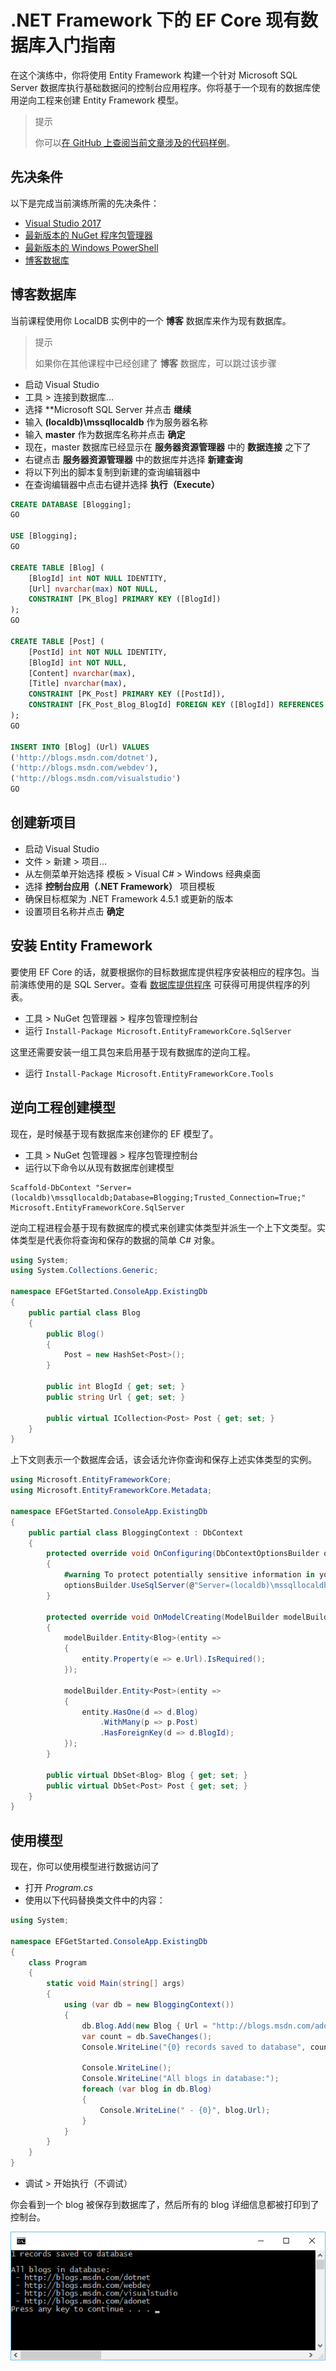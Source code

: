 # .NET Framework 下的 EF Core 现有数据库入门指南

在这个演练中，你将使用 Entity Framework 构建一个针对 Microsoft SQL Server 数据库执行基础数据问的控制台应用程序。你将基于一个现有的数据库使用逆向工程来创建 Entity Framework 模型。

> 提示
>
> 你可以[在 GitHub 上查阅当前文章涉及的代码样例](https://github.com/aspnet/EntityFramework.Docs/tree/master/samples/core/GetStarted/FullNet/ConsoleApp.ExistingDb)。

## 先决条件

以下是完成当前演练所需的先决条件：

* [Visual Studio 2017](https://www.visualstudio.com/downloads/)
* [最新版本的 NuGet 程序包管理器](https://dist.nuget.org/index.html)
* [最新版本的 Windows PowerShell](https://www.microsoft.com/en-us/download/details.aspx?id=40855)
* [博客数据库](https://docs.microsoft.com/en-us/ef/core/get-started/full-dotnet/existing-db#blogging-database)

## 博客数据库

当前课程使用你 LocalDB 实例中的一个 **博客** 数据库来作为现有数据库。

> 提示
>
> 如果你在其他课程中已经创建了 **博客** 数据库，可以跳过该步骤

* 启动 Visual Studio
* 工具 > 连接到数据库...
* 选择 **Microsoft SQL Server 并点击 **继续**
* 输入 **(localdb)\mssqllocaldb** 作为服务器名称
* 输入 **master** 作为数据库名称并点击 **确定**
* 现在，master 数据库已经显示在 **服务器资源管理器** 中的 **数据连接** 之下了
* 右键点击 **服务器资源管理器** 中的数据库并选择 **新建查询**
* 将以下列出的脚本复制到新建的查询编辑器中
* 在查询编辑器中点击右键并选择 **执行（Execute）**

```SQL
CREATE DATABASE [Blogging];
GO

USE [Blogging];
GO

CREATE TABLE [Blog] (
    [BlogId] int NOT NULL IDENTITY,
    [Url] nvarchar(max) NOT NULL,
    CONSTRAINT [PK_Blog] PRIMARY KEY ([BlogId])
);
GO

CREATE TABLE [Post] (
    [PostId] int NOT NULL IDENTITY,
    [BlogId] int NOT NULL,
    [Content] nvarchar(max),
    [Title] nvarchar(max),
    CONSTRAINT [PK_Post] PRIMARY KEY ([PostId]),
    CONSTRAINT [FK_Post_Blog_BlogId] FOREIGN KEY ([BlogId]) REFERENCES [Blog] ([BlogId]) ON DELETE CASCADE
);
GO

INSERT INTO [Blog] (Url) VALUES
('http://blogs.msdn.com/dotnet'),
('http://blogs.msdn.com/webdev'),
('http://blogs.msdn.com/visualstudio')
GO
```

## 创建新项目

* 启动 Visual Studio
* 文件 > 新建 > 项目...
* 从左侧菜单开始选择 模板 > Visual C# > Windows 经典桌面
* 选择 **控制台应用（.NET Framework）** 项目模板
* 确保目标框架为 .NET Framework 4.5.1 或更新的版本
* 设置项目名称并点击 **确定**

## 安装 Entity Framework

要使用 EF Core 的话，就要根据你的目标数据库提供程序安装相应的程序包。当前演练使用的是 SQL Server。查看 [数据库提供程序](../../7、数据库提供程序/A、数据库提供程序.md) 可获得可用提供程序的列表。

* 工具 > NuGet 包管理器 > 程序包管理控制台
* 运行 `Install-Package Microsoft.EntityFrameworkCore.SqlServer`

这里还需要安装一组工具包来启用基于现有数据库的逆向工程。

* 运行 `Install-Package Microsoft.EntityFrameworkCore.Tools`

## 逆向工程创建模型

现在，是时候基于现有数据库来创建你的 EF 模型了。

* 工具 > NuGet 包管理器 > 程序包管理控制台
* 运行以下命令以从现有数据库创建模型

```console
Scaffold-DbContext "Server=(localdb)\mssqllocaldb;Database=Blogging;Trusted_Connection=True;" Microsoft.EntityFrameworkCore.SqlServer
```

逆向工程进程会基于现有数据库的模式来创建实体类型并派生一个上下文类型。实体类型是代表你将查询和保存的数据的简单 C# 对象。

```C#
using System;
using System.Collections.Generic;

namespace EFGetStarted.ConsoleApp.ExistingDb
{
    public partial class Blog
    {
        public Blog()
        {
            Post = new HashSet<Post>();
        }

        public int BlogId { get; set; }
        public string Url { get; set; }

        public virtual ICollection<Post> Post { get; set; }
    }
}
```

上下文则表示一个数据库会话，该会话允许你查询和保存上述实体类型的实例。

```C#
using Microsoft.EntityFrameworkCore;
using Microsoft.EntityFrameworkCore.Metadata;

namespace EFGetStarted.ConsoleApp.ExistingDb
{
    public partial class BloggingContext : DbContext
    {
        protected override void OnConfiguring(DbContextOptionsBuilder optionsBuilder)
        {
            #warning To protect potentially sensitive information in your connection string, you should move it out of source code. See http://go.microsoft.com/fwlink/?LinkId=723263 for guidance on storing connection strings.
            optionsBuilder.UseSqlServer(@"Server=(localdb)\mssqllocaldb;Database=Blogging;Trusted_Connection=True;");
        }

        protected override void OnModelCreating(ModelBuilder modelBuilder)
        {
            modelBuilder.Entity<Blog>(entity =>
            {
                entity.Property(e => e.Url).IsRequired();
            });

            modelBuilder.Entity<Post>(entity =>
            {
                entity.HasOne(d => d.Blog)
                    .WithMany(p => p.Post)
                    .HasForeignKey(d => d.BlogId);
            });
        }

        public virtual DbSet<Blog> Blog { get; set; }
        public virtual DbSet<Post> Post { get; set; }
    }
}
```

## 使用模型

现在，你可以使用模型进行数据访问了

* 打开 _Program.cs_
* 使用以下代码替换类文件中的内容：

```C#
using System;

namespace EFGetStarted.ConsoleApp.ExistingDb
{
    class Program
    {
        static void Main(string[] args)
        {
            using (var db = new BloggingContext())
            {
                db.Blog.Add(new Blog { Url = "http://blogs.msdn.com/adonet" });
                var count = db.SaveChanges();
                Console.WriteLine("{0} records saved to database", count);

                Console.WriteLine();
                Console.WriteLine("All blogs in database:");
                foreach (var blog in db.Blog)
                {
                    Console.WriteLine(" - {0}", blog.Url);
                }
            }
        }
    }
}
```

* 调试 > 开始执行（不调试）

你会看到一个 blog 被保存到数据库了，然后所有的 blog 详细信息都被打印到了 控制台。

![现有数据库输出](./output-existing-db.png)